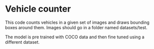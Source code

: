 # Vehicle counter

This code counts vehicles in a given set of images and draws bounding boxes around them. Images should go in a folder named datasets/test.

The model is pre trained with COCO data and then fine tuned using a different dataset.
